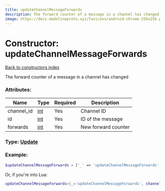 ```yaml
---
title: updateChannelMessageForwards
description: The forward counter of a message in a channel has changed
image: https://docs.madelineproto.xyz/favicons/android-chrome-256x256.png
---
```

# Constructor: updateChannelMessageForwards  
[Back to constructors index](index.md)



The forward counter of a message in a channel has changed

### Attributes:

| Name     |    Type       | Required | Description |
|----------|---------------|----------|-------------|
|channel\_id|[int](../types/int.md) | Yes|Channel ID|
|id|[int](../types/int.md) | Yes|ID of the message|
|forwards|[int](../types/int.md) | Yes|New forward counter|



### Type: [Update](../types/Update.md)


### Example:

```php
$updateChannelMessageForwards = ['_' => 'updateChannelMessageForwards', 'channel_id' => int, 'id' => int, 'forwards' => int];
```  


Or, if you're into Lua:

```lua
updateChannelMessageForwards={_='updateChannelMessageForwards', channel_id=int, id=int, forwards=int}

```


